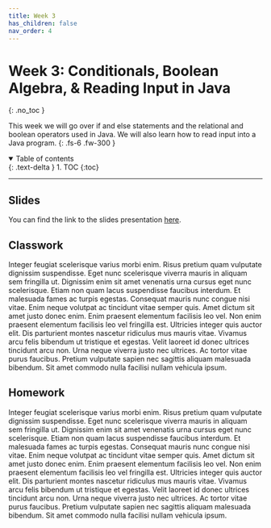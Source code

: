 ```yaml
---
title: Week 3
has_children: false
nav_order: 4
---
```


# Week 3: Conditionals, Boolean Algebra, & Reading Input in Java 
{: .no_toc }

This week we will go over if and else statements and the relational and boolean operators used in Java. We will also learn how to read input into a Java program.
{: .fs-6 .fw-300 }

<details open markdown="block">
  <summary>
    Table of contents
  </summary>
  {: .text-delta }
1. TOC
{:toc}
</details>

---

## Slides

You can find the link to the slides presentation [here](https://docs.google.com/presentation/d/1flgA9hn9NoNJWhwjcEFZ9fT1Jo25idh4Xzl_6B0pUs4/edit?usp=sharing).

## Classwork

Integer feugiat scelerisque varius morbi enim. Risus pretium quam vulputate dignissim suspendisse. Eget nunc scelerisque viverra mauris in aliquam sem fringilla ut. Dignissim enim sit amet venenatis urna cursus eget nunc scelerisque. Etiam non quam lacus suspendisse faucibus interdum. Et malesuada fames ac turpis egestas. Consequat mauris nunc congue nisi vitae. Enim neque volutpat ac tincidunt vitae semper quis. Amet dictum sit amet justo donec enim. Enim praesent elementum facilisis leo vel. Non enim praesent elementum facilisis leo vel fringilla est. Ultricies integer quis auctor elit. Dis parturient montes nascetur ridiculus mus mauris vitae. Vivamus arcu felis bibendum ut tristique et egestas. Velit laoreet id donec ultrices tincidunt arcu non. Urna neque viverra justo nec ultrices. Ac tortor vitae purus faucibus. Pretium vulputate sapien nec sagittis aliquam malesuada bibendum. Sit amet commodo nulla facilisi nullam vehicula ipsum.

## Homework

Integer feugiat scelerisque varius morbi enim. Risus pretium quam vulputate dignissim suspendisse. Eget nunc scelerisque viverra mauris in aliquam sem fringilla ut. Dignissim enim sit amet venenatis urna cursus eget nunc scelerisque. Etiam non quam lacus suspendisse faucibus interdum. Et malesuada fames ac turpis egestas. Consequat mauris nunc congue nisi vitae. Enim neque volutpat ac tincidunt vitae semper quis. Amet dictum sit amet justo donec enim. Enim praesent elementum facilisis leo vel. Non enim praesent elementum facilisis leo vel fringilla est. Ultricies integer quis auctor elit. Dis parturient montes nascetur ridiculus mus mauris vitae. Vivamus arcu felis bibendum ut tristique et egestas. Velit laoreet id donec ultrices tincidunt arcu non. Urna neque viverra justo nec ultrices. Ac tortor vitae purus faucibus. Pretium vulputate sapien nec sagittis aliquam malesuada bibendum. Sit amet commodo nulla facilisi nullam vehicula ipsum.